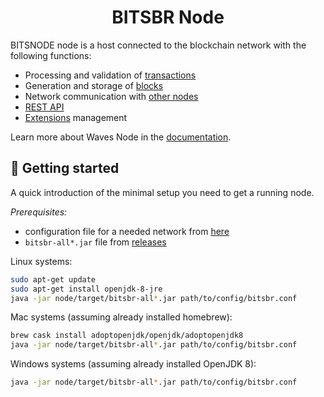 <h1 align="center"> BITSBR Node</h1>

<p align="center">


BITSNODE node is a host connected to the blockchain network with the following functions:

- Processing and validation of [transactions](https://docs.waves.tech/en/blockchain/transaction/transaction-validation)
- Generation and storage of [blocks](https://docs.waves.tech/en/blockchain/block/)
- Network communication with [other nodes](https://docs.waves.tech/en/blockchain/blockchain/#node)
- [REST API](https://docs.waves.tech/en/waves-node/node-api/)
- [Extensions](https://docs.waves.tech/en/waves-node/extensions/) management

Learn more about Waves Node in the [documentation](https://docs.waves.tech/en/waves-node/).

## 🚀️ Getting started

A quick introduction of the minimal setup you need to get a running node. 

*Prerequisites:*
- configuration file for a needed network from [here](https://github.com/wavesplatform/Waves/tree/HEAD/node)
- `bitsbr-all*.jar` file from [releases](https://github.com/wavesplatform/Waves/releases) 

Linux systems:
```bash
sudo apt-get update
sudo apt-get install openjdk-8-jre
java -jar node/target/bitsbr-all*.jar path/to/config/bitsbr.conf
```

Mac systems (assuming already installed homebrew):
```bash
brew cask install adoptopenjdk/openjdk/adoptopenjdk8
java -jar node/target/bitsbr-all*.jar path/to/config/bitsbr.conf
```

Windows systems (assuming already installed OpenJDK 8):
```bash
java -jar node/target/bitsbr-all*.jar path/to/config/bitsbr.conf
```

